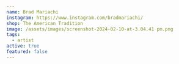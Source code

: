 ```yaml
---
name: Brad Mariachi
instagram: https://www.instagram.com/bradmariachi/
shop: The American Tradition
image: /assets/images/screenshot-2024-02-10-at-3.04.41 pm.png
tags:
  - artist
active: true
featured: false
---
```

